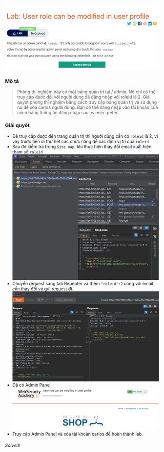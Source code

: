 ![](img/10.png)
### Mô tả
> Phòng thí nghiệm này có một bảng quản trị tại / admin. Nó chỉ có thể truy cập được đối với người dùng đã đăng nhập với roleid là 2.
> Giải quyết phòng thí nghiệm bằng cách truy cập bảng quản trị và sử dụng nó để xóa carlos người dùng.
> Bạn có thể đăng nhập vào tài khoản của mình bằng thông tin đăng nhập sau: wiener: peter
### Giải quyết
- Để truy cập được đến trang quản trị thì người dùng cần có `roleid` là 2, vì vậy trước tiên đi thử hết các chức năng để xác định vị trí của `roleid`
- Sau đó kiểm tra trong `Site map`, khi thực hiện thay đổi email xuất hiện tham số `roleid` 
![](img/11.png)
- Chuyển request sang tab Repeater và thêm `"roleid":2` cùng với email cần thay đổi và gửi request đi.
![](img/12.png)
- Đã có Admin Panel
![](img/13.png)
- Truy cập Admin Panel và xóa tài khoản carlos để hoàn thành lab.
###### Solved! 